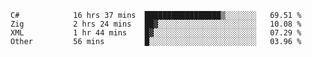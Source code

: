 <!--START_SECTION:waka-->

```text
C#            16 hrs 37 mins  █████████████████▒░░░░░░░   69.51 %
Zig           2 hrs 24 mins   ██▓░░░░░░░░░░░░░░░░░░░░░░   10.08 %
XML           1 hr 44 mins    █▓░░░░░░░░░░░░░░░░░░░░░░░   07.29 %
Other         56 mins         █░░░░░░░░░░░░░░░░░░░░░░░░   03.96 %
```

<!--END_SECTION:waka-->
